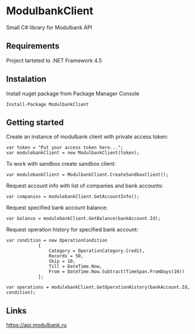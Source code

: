 # ModulbankClient
Small C# library for Modulbank API

## Requirements
Project tarteted to .NET Framework 4.5

## Instalation
Install nuget package from Package Manager Console

`Install-Package ModulbankClient`

## Getting started

Create an instance of modulbank client with private access token:
```
var token = "Put your access token here...";
var modulebankClient = new ModulbankClient(token);
```
To work with sandbox create sandbox client:
```
var modulebankClient = ModulbankClient.CreateSandboxClient();
```
Request account info with list of companies and bank accounts:
```
var companies = modulebankClient.GetAccountInfo();
```
Request specified bank account balance:
```
var balance = modulebankClient.GetBalance(bankAccount.Id);
```
Request operation history for specified bank account:
```
var condition = new OperationCondition
            {
                Category = OperationCategory.Credit,
                Records = 50,
                Skip = 10,
                Till = DateTime.Now,
                From = DateTime.Now.Subtract(TimeSpan.FromDays(10))
            };

var operations = modulebankClient.GetOperationHistory(bankAccount.Id, condition);
```
## Links
https://api.modulbank.ru
